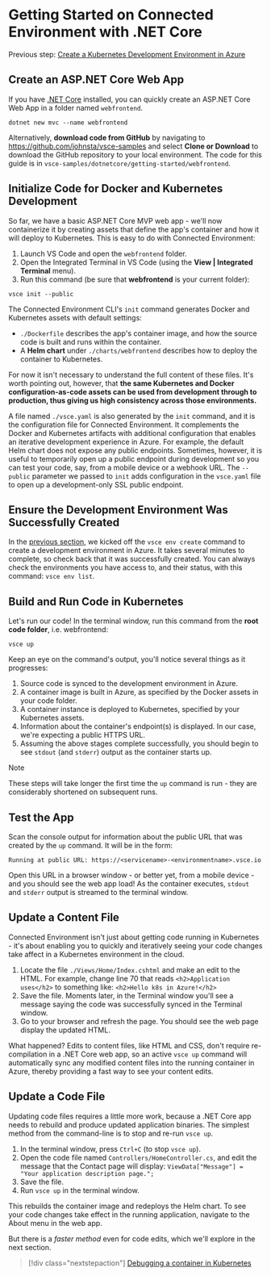 # Getting Started on Connected Environment with .NET Core

Previous step: [Create a Kubernetes Development Environment in Azure](get-started-netcore-02.md)

## Create an ASP.NET Core Web App
If you have [.NET Core](https://www.microsoft.com/net) installed, you can quickly create an ASP.NET Core Web App in a folder named `webfrontend`.
```
dotnet new mvc --name webfrontend
```

Alternatively, **download code from GitHub** by navigating to https://github.com/johnsta/vsce-samples and select **Clone or Download** to download the GitHub repository to your local environment. The code for this guide is in `vsce-samples/dotnetcore/getting-started/webfrontend`.

## Initialize Code for Docker and Kubernetes Development
So far, we have a basic ASP.NET Core MVP web app - we'll now containerize it by creating assets that define the app's container and how it will deploy to Kubernetes. This is easy to do with Connected Environment: 

1. Launch VS Code and open the `webfrontend` folder. 
1. Open the Integrated Terminal in VS Code (using the **View | Integrated Terminal** menu).
1. Run this command (be sure that **webfrontend** is your current folder):

```
vsce init --public
```

The Connected Environment CLI's ```init``` command generates Docker and Kubernetes assets with default settings:
* `./Dockerfile` describes the app's container image, and how the source code is built and runs within the container.
* A **Helm chart** under `./charts/webfrontend` describes how to deploy the container to Kubernetes.

For now it isn't necessary to understand the full content of these files. It's worth pointing out, however, that **the same Kubernetes and Docker configuration-as-code assets can be used from development through to production, thus giving us high consistency across those environments.**
 
A file named `./vsce.yaml` is also generated by the `init` command, and it is the configuration file for Connected Environment. It complements the Docker and Kubernetes artifacts with additional configuration that enables an iterative development experience in Azure. For example, the default Helm chart does not expose any public endpoints. Sometimes, however, it is useful to temporarily open up a public endpoint during development so you can test your code, say, from a mobile device or a webhook URL. The `--public` parameter we passed to `init` adds configuration in the `vsce.yaml` file to open up a development-only SSL public endpoint.

## Ensure the Development Environment Was Successfully Created
In the [previous section](get-started-netcore-02.md), we kicked off the `vsce env create` command to create a development environment in Azure. It takes several minutes to complete, so check back that it was successfully created. You can always check the environments you have access to, and their status, with this command: `vsce env list`. 

## Build and Run Code in Kubernetes
Let's run our code! In the terminal window, run this command from the **root code folder**, i.e. webfrontend:

```
vsce up
```

Keep an eye on the command's output, you'll notice several things as it progresses:
1. Source code is synced to the development environment in Azure.
1. A container image is built in Azure, as specified by the Docker assets in your code folder.
1. A container instance is deployed to Kubernetes, specified by your Kubernetes assets.
1. Information about the container's endpoint(s) is displayed. In our case, we're expecting a public HTTPS URL.
1. Assuming the above stages complete successfully, you should begin to see `stdout` (and `stderr`) output as the container starts up.

> [!Note]
> These steps will take longer the first time the `up` command is run - they are considerably shortened on subsequent runs.

## Test the App
Scan the console output for information about the public URL that was created by the `up` command. It will be in the form: 

`Running at public URL: https://<servicename>-<environmentname>.vsce.io` 

Open this URL in a browser window - or better yet, from a mobile device - and you should see the web app load! As the container executes, `stdout` and `stderr` output is streamed to the terminal window.

## Update a Content File
Connected Environment isn't just about getting code running in Kubernetes - it's about enabling you to quickly and iteratively seeing your code changes take affect in a Kubernetes environment in the cloud.

1. Locate the file `./Views/Home/Index.cshtml` and make an edit to the HTML. For example, change line 70 that reads `<h2>Application uses</h2>` to something like: `<h2>Hello k8s in Azure!</h2>`
1. Save the file. Moments later, in the Terminal window you'll see a message saying the code was successfully synced in the Terminal window.
1. Go to your browser and refresh the page. You should see the web page display the updated HTML.

What happened? Edits to content files, like HTML and CSS, don't require re-compilation in a .NET Core web app, so an active `vsce up` command will automatically sync any modified content files into the running container in Azure, thereby providing a fast way to see your content edits.

## Update a Code File
Updating code files requires a little more work, because a .NET Core app needs to rebuild and produce updated application binaries. The simplest method from the command-line is to stop and re-run `vsce up`.

1. In the terminal window, press `Ctrl+C` (to stop `vsce up`).
1. Open the code file named `Controllers/HomeController.cs`, and edit the message that the Contact page will display: `ViewData["Message"] = "Your application description page.";`
1. Save the file.
1. Run  `vsce up` in the terminal window. 

This rebuilds the container image and redeploys the Helm chart. To see your code changes take effect in the running application, navigate to the About menu in the web app.


But there is a *faster method* even for code edits, which we'll explore in the next section. 
> [!div class="nextstepaction"]
> [Debugging a container in Kubernetes](get-started-netcore-04.md)


